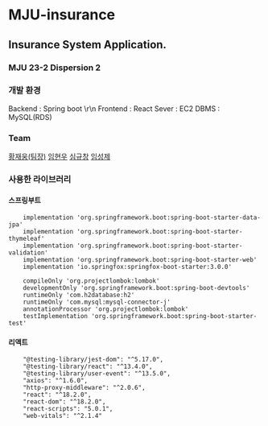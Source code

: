 # MJU-insurance
## Insurance System Application.
### MJU 23-2 Dispersion 2

### 개발 환경
Backend  : Spring boot \r\n
Frontend : React
Sever : EC2
DBMS : MySQL(RDS)

### Team
[황재웅(팀장)](https://github.com/wodnd0131)
[임현우](https://github.com/woowal)
[심규창](https://github.com/gyuchangShim)
[임성제](https://github.com/seongje00416)

### 사용한 라이브러리 
#### 스프링부트
```
	implementation 'org.springframework.boot:spring-boot-starter-data-jpa'
	implementation 'org.springframework.boot:spring-boot-starter-thymeleaf'
	implementation 'org.springframework.boot:spring-boot-starter-validation'
	implementation 'org.springframework.boot:spring-boot-starter-web'
	implementation 'io.springfox:springfox-boot-starter:3.0.0'

	compileOnly 'org.projectlombok:lombok'
	developmentOnly 'org.springframework.boot:spring-boot-devtools'
	runtimeOnly 'com.h2database:h2'
	runtimeOnly 'com.mysql:mysql-connector-j'
	annotationProcessor 'org.projectlombok:lombok'
	testImplementation 'org.springframework.boot:spring-boot-starter-test'
```
#### 리액트
```
    "@testing-library/jest-dom": "^5.17.0",
    "@testing-library/react": "^13.4.0",
    "@testing-library/user-event": "^13.5.0",
    "axios": "^1.6.0",
    "http-proxy-middleware": "^2.0.6",
    "react": "^18.2.0",
    "react-dom": "^18.2.0",
    "react-scripts": "5.0.1",
    "web-vitals": "^2.1.4"
```
